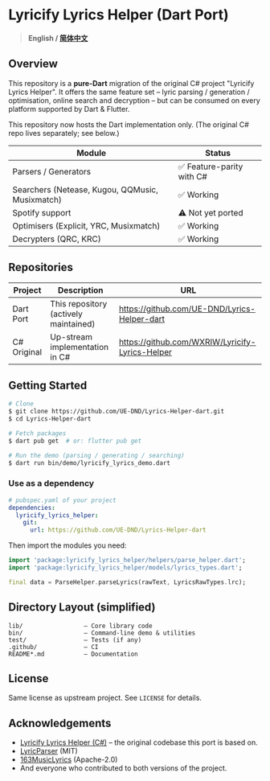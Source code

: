 # Lyricify Lyrics Helper (Dart Port)

> **English / [简体中文](README_zh.md)**

## Overview
This repository is a **pure-Dart** migration of the original C# project "Lyricify Lyrics Helper".
It offers the same feature set – lyric parsing / generation / optimisation, online search and decryption –
but can be consumed on every platform supported by Dart & Flutter.

This repository now hosts the Dart implementation only. (The original C# repo lives separately; see below.)

| Module | Status |
|--------|--------|
| Parsers / Generators | ✅ Feature-parity with C# |
| Searchers (Netease, Kugou, QQMusic, Musixmatch) | ✅ Working |
| Spotify support | ⚠️ Not yet ported |
| Optimisers (Explicit, YRC, Musixmatch) | ✅ Working |
| Decrypters (QRC, KRC) | ✅ Working |

## Repositories
| Project | Description | URL |
|---------|-------------|-----|
| Dart Port | This repository (actively maintained) | https://github.com/UE-DND/Lyrics-Helper-dart |
| C# Original | Up-stream implementation in C# | https://github.com/WXRIW/Lyricify-Lyrics-Helper |

## Getting Started
```bash
# Clone
$ git clone https://github.com/UE-DND/Lyrics-Helper-dart.git
$ cd Lyrics-Helper-dart

# Fetch packages
$ dart pub get  # or: flutter pub get

# Run the demo (parsing / generating / searching)
$ dart run bin/demo/lyricify_lyrics_demo.dart
```

### Use as a dependency
```yaml
# pubspec.yaml of your project
dependencies:
  lyricify_lyrics_helper:
    git:
      url: https://github.com/UE-DND/Lyrics-Helper-dart
```
Then import the modules you need:
```dart
import 'package:lyricify_lyrics_helper/helpers/parse_helper.dart';
import 'package:lyricify_lyrics_helper/models/lyrics_types.dart';

final data = ParseHelper.parseLyrics(rawText, LyricsRawTypes.lrc);
```

## Directory Layout (simplified)
```
lib/                 – Core library code
bin/                 – Command-line demo & utilities
test/                – Tests (if any)
.github/             – CI
README*.md           – Documentation
```

## License
Same license as upstream project. See `LICENSE` for details.

## Acknowledgements
* [Lyricify Lyrics Helper (C#)](https://github.com/WXRIW/Lyricify-Lyrics-Helper) – the original codebase this port is based on.
* [LyricParser](https://github.com/HyPlayer/LyricParser) (MIT)
* [163MusicLyrics](https://github.com/jitwxs/163MusicLyrics) (Apache-2.0)
* And everyone who contributed to both versions of the project.